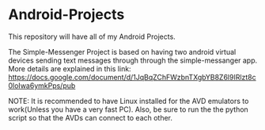 Android-Projects
================

This repository will have all of my Android Projects.

The Simple-Messenger Project is based on having two android virtual devices sending text messages through through
the simple-messanger app. More details are explained in this link: https://docs.google.com/document/d/1JqBqZChFWzbnTXgbYB8Z6l9IRlzt8c0loIwa6ymkPps/pub


NOTE: It is recommended to have Linux installed for the AVD emulators to work(Unless you have a very fast PC).
      Also, be sure to run the the python script so that the AVDs can connect to each other.


